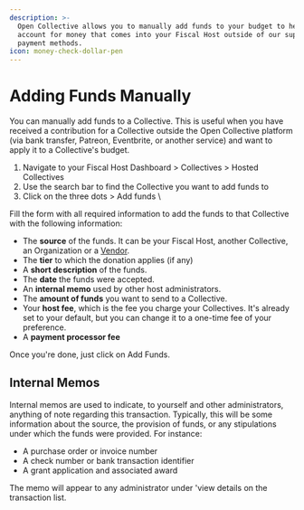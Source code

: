 ```yaml
---
description: >-
  Open Collective allows you to manually add funds to your budget to help
  account for money that comes into your Fiscal Host outside of our supported
  payment methods.
icon: money-check-dollar-pen
---
```


# Adding Funds Manually

You can manually add funds to a Collective. This is useful when you have received a contribution for a Collective outside the Open Collective platform (via bank transfer, Patreon, Eventbrite, or another service) and want to apply it to a Collective's budget.&#x20;

1. Navigate to your Fiscal Host Dashboard > Collectives > Hosted Collectives
2. Use the search bar to find the Collective you want to add funds to
3. Click on the three dots > Add funds \


Fill the form with all required information to add the funds to that Collective with the following information:

* The **source** of the funds. It can be your Fiscal Host, another Collective, an Organization or a [Vendor](../managing-your-collectives/vendors.md).
* The **tier** to which the donation applies (if any)
* A **short description** of the funds.
* The **date** the funds were accepted.
* An **internal memo** used by other host administrators.
* The **amount of funds** you want to send to a Collective.
* Your **host fee**, which is the fee you charge your Collectives. It's already set to your default, but you can change it to a one-time fee of your preference.
* A **payment processor fee**

Once you're done, just click on Add Funds.

## Internal Memos

Internal memos are used to indicate, to yourself and other administrators, anything of note regarding this transaction. Typically, this will be some information about the source, the provision of funds, or any stipulations under which the funds were provided. For instance:

* A purchase order or invoice number
* A check number or bank transaction identifier
* A grant application and associated award

The memo will appear to any administrator under 'view details on the transaction list.
